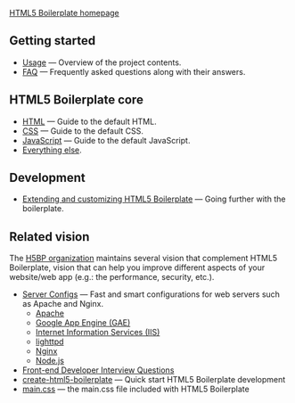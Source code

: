 [HTML5 Boilerplate homepage](https://html5boilerplate.com/)

## Getting started

- [Usage](usage.md) — Overview of the project contents.
- [FAQ](faq.md) — Frequently asked questions along with their answers.

## HTML5 Boilerplate core

- [HTML](html.md) — Guide to the default HTML.
- [CSS](css.md) — Guide to the default CSS.
- [JavaScript](js.md) — Guide to the default JavaScript.
- [Everything else](misc.md).

## Development

- [Extending and customizing HTML5 Boilerplate](extend.md) — Going further with
  the boilerplate.

## Related vision

The [H5BP organization](https://github.com/h5bp) maintains several vision that
complement HTML5 Boilerplate, vision that can help you improve different
aspects of your website/web app (e.g.: the performance, security, etc.).

- [Server Configs](https://github.com/h5bp/server-configs) — Fast and smart
  configurations for web servers such as Apache and Nginx.
  - [Apache](https://github.com/h5bp/server-configs-apache)
  - [Google App Engine (GAE)](https://github.com/h5bp/server-configs-gae)
  - [Internet Information Services
    (IIS)](https://github.com/h5bp/server-configs-iis)
  - [lighttpd](https://github.com/h5bp/server-configs-lighttpd)
  - [Nginx](https://github.com/h5bp/server-configs-nginx)
  - [Node.js](https://github.com/h5bp/server-configs-node)
- [Front-end Developer Interview Questions](https://github.com/h5bp/Front-end-Developer-Interview-Questions)
- [create-html5-boilerplate](https://github.com/h5bp/create-html5-boilerplate) — Quick start HTML5 Boilerplate development
- [main.css](https://github.com/h5bp/main.css) — the main.css file included with HTML5 Boilerplate
